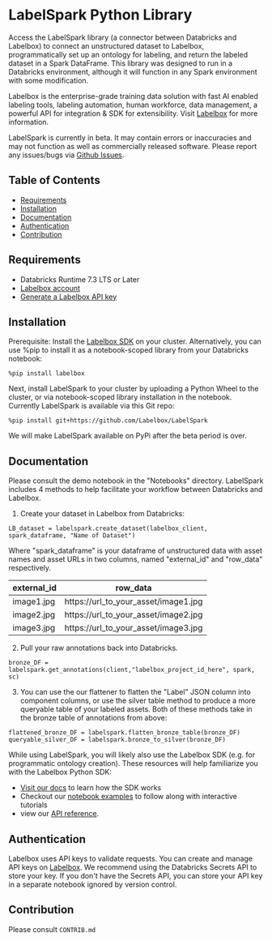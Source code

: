 # LabelSpark Python Library

Access the LabelSpark library (a connector between Databricks and Labelbox) to connect an unstructured dataset to Labelbox, programmatically set up an ontology for labeling, and return the labeled dataset in a Spark DataFrame. This library was designed to run in a Databricks environment, although it will function in any Spark environment with some modification. 

Labelbox is the enterprise-grade training data solution with fast AI enabled labeling tools, labeling automation, human workforce, data management, a powerful API for integration & SDK for extensibility. Visit [Labelbox](http://labelbox.com/) for more information.

LabelSpark is currently in beta. It may contain errors or inaccuracies and may not function as well as commercially released software. Please report any issues/bugs via [Github Issues](https://github.com/Labelbox/LabelSpark/issues).


## Table of Contents

* [Requirements](#requirements)
* [Installation](#installation)
* [Documentation](#documentation)
* [Authentication](#authentication)
* [Contribution](#contribution)

## Requirements

* Databricks Runtime 7.3 LTS or Later
* [Labelbox account](http://app.labelbox.com/)
* [Generate a Labelbox API key](https://labelbox.com/docs/api/getting-started#create_api_key)

## Installation

Prerequisite: Install the [Labelbox SDK](https://pypi.org/project/labelbox/) on your cluster. Alternatively, you can use %pip to install it as a notebook-scoped library from your Databricks notebook: 

```
%pip install labelbox
```

Next, install LabelSpark to your cluster by uploading a Python Wheel to the cluster, or via notebook-scoped library installation in the notebook. Currently LabelSpark is available via this Git repo: 

```
%pip install git+https://github.com/Labelbox/LabelSpark
```
We will make LabelSpark available on PyPi after the beta period is over. 

## Documentation

Please consult the demo notebook in the "Notebooks" directory. LabelSpark includes 4 methods to help facilitate your workflow between Databricks and Labelbox. 

1. Create your dataset in Labelbox from Databricks: 

```
LB_dataset = labelspark.create_dataset(labelbox_client, spark_dataframe, "Name of Dataset")
```
Where "spark_dataframe" is your dataframe of unstructured data with asset names and asset URLs in two columns, named "external_id" and "row_data" respectively. 

| external_id | row_data                             |
|-------------|--------------------------------------|
| image1.jpg  | https://url_to_your_asset/image1.jpg |
| image2.jpg  | https://url_to_your_asset/image2.jpg |
| image3.jpg  | https://url_to_your_asset/image3.jpg |

2. Pull your raw annotations back into Databricks. 
```
bronze_DF = labelspark.get_annotations(client,"labelbox_project_id_here", spark, sc) 
```

3. You can use the our flattener to flatten the "Label" JSON column into component columns, or use the silver table method to produce a more queryable table of your labeled assets. Both of these methods take in the bronze table of annotations from above: 

```
flattened_bronze_DF = labelspark.flatten_bronze_table(bronze_DF)
queryable_silver_DF = labelspark.bronze_to_silver(bronze_DF)
```

While using LabelSpark, you will likely also use the Labelbox SDK (e.g. for programmatic ontology creation). These resources will help familiarize you with the Labelbox Python SDK: 
* [Visit our docs](https://labelbox.com/docs/python-api) to learn how the SDK works
* Checkout our [notebook examples](examples/) to follow along with interactive tutorials
* view our [API reference](https://labelbox.com/docs/python-api/api-reference).

## Authentication

Labelbox uses API keys to validate requests. You can create and manage API keys on [Labelbox](https://app.labelbox.com/account/api-keys). We recommend using the Databricks Secrets API to store your key. If you don't have the Secrets API, you can store your API key in a separate notebook ignored by version control. 


## Contribution
Please consult `CONTRIB.md`


